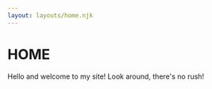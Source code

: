 ```yaml
---
layout: layouts/home.njk
---
```

# HOME

Hello and welcome to my site! Look around, there's no rush!